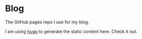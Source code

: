 Blog
====

The GitHub pages repo I use for my blog. 

I am using [hugo](https://github.com/spf13/hugo) to generate the static content here. Check it out.
